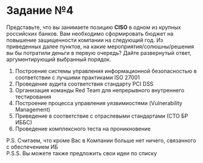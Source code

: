 # Задание №4
 Представьте, что вы занимаете позицию **CISO** в одном из крупных российских банков. Вам необходимо сформировать бюджет на повышение защищенности компании на следующий год. Из приведенных далее пунктов, на какие мероприятия/солюшны/решения вы бы потратили деньги в первую очередь? Дайте развернутый ответ, аргументирующий выбранный порядок.
1. Построение системы управления информационной безопасностью в соответствии с лучшими практиками ISO 27001
2. Проведение аудита соответствия стандарту PCI DSS
3. Организация команды Red Team для непрерывного внутреннего тестирования
4. Построение процесса управления уязвимиостями (Vulnerability Management)
5. Приведение в соответствие с отраслевыми стандартами (СТО БР ИББС)
6. Проведение комплексного теста на проникновение  

P.S. Считаем, что кроме Вас в Компании больше нет ничего, связанного с обеспечением ИБ  
P.S.S. Вы можете также предложить свои идеи по списку